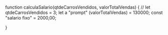 function calculaSalario(qtdeCarrosVendidos, valorTotalVendas) {
 // let qtdeCarrosVendidos = 3;
 let a "prompt" (valorTotalVendas) = 130000;
 const "salario fixo" = 2000,00;
 
 

}